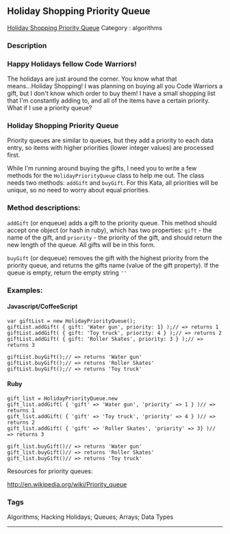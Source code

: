 ## Holiday Shopping Priority Queue
[Holiday Shopping Priority Queue](https://www.codewars.com/kata/holiday-shopping-priority-queue)
Category : algorithms

### Description
### Happy Holidays fellow Code Warriors! 


The holidays are just around the corner. You know what that means...Holiday Shopping! I was planning on buying  all you Code Warriors a gift, but I don't know which order to buy them! I have a small shopping list that I'm constantly adding to, and all of the items have a certain priority. What if I use a priority queue?
### Holiday Shopping Priority Queue
Priority queues are similar to queues, but they add a priority to each data entry, so items with higher priorities (lower integer values) are processed first.

While I'm running around buying the gifts, I need you to write a few methods for the `HolidayPriorityQueue` class to help me out. The class needs two methods: `addGift` and `buyGift`. For this Kata, all priorities will be unique, so no need to worry about equal priorities.

### Method descriptions:

`addGift` (or enqueue) adds a gift to the priority queue. This method should accept one object (or hash in ruby), which has two properties: `gift` - the name of the gift, and `priority` - the priority of the gift, and should return the new length of the queue. All gifts will be in this form.

`buyGift` (or dequeue) removes the gift with the highest priority from the priority queue, and returns the gifts name (value of the gift property). If the queue is empty, return the empty string `''`

### Examples:
#### Javascript/CoffeeScript
    var giftList = new HolidayPriorityQueue();
    giftList.addGift( { gift: 'Water gun', priority: 1} );// => returns 1
    giftList.addGift( { gift: 'Toy truck', priority: 4 } );// => returns 2
    giftList.addGift( { gift: 'Roller Skates', priority: 3 } );// => returns 3

    giftList.buyGift();// => returns 'Water gun'
    giftList.buyGift();// => returns 'Roller Skates'
    giftList.buyGift();// => returns 'Toy truck'


#### Ruby
    gift_list = HolidayPriorityQueue.new
    gift_list.addGift( { 'gift' => 'Water gun', 'priority' => 1 } )// => returns 1
    gift_list.addGift( { 'gift' => 'Toy truck', 'priority' => 4 } )// => returns 2
    gift_list.addGift( { 'gift' => 'Roller Skates', 'priority' => 3} )// => returns 3

    gift_list.buyGift()// => returns 'Water gun'
    gift_list.buyGift()// => returns 'Roller Skates'
    gift_list.buyGift()// => returns 'Toy truck'

Resources for priority queues:


http://en.wikipedia.org/wiki/Priority_queue

### Tags
Algorithms; Hacking Holidays; Queues; Arrays; Data Types

- - -
